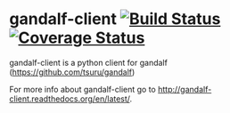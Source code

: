 gandalf-client [![Build Status](https://travis-ci.org/rfloriano/gandalf-client.svg?branch=unstable)](https://travis-ci.org/rfloriano/gandalf-client) [![Coverage Status](https://coveralls.io/repos/rfloriano/gandalf-client/badge.png)](https://coveralls.io/r/rfloriano/gandalf-client)
=================================================================================================================

gandalf-client is a python client for gandalf (https://github.com/tsuru/gandalf)

For more info about gandalf-client go to http://gandalf-client.readthedocs.org/en/latest/.

